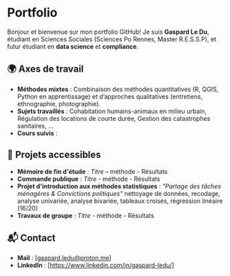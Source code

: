 # Portfolio

Bonjour et bienvenue sur mon portfolio GitHub!
Je suis **Gaspard Le Du**, étudiant en Sciences Sociales (Sciences Po Rennes, Master R.E.S.S.P), et futur étudiant en **data science** et **compliance**.

## 🌍 Axes de travail
- **Méthodes mixtes** : Combinaison des méthodes quantitatives (R, QGIS, Python en apprentissage) et d’approches qualitatives (entretiens, ethnographie, photographie).  
- **Sujets travaillés** : Cohabitation humains-animaux en milieu urbain, Régulation des locations de courte durée, Gestion des catastrophes sanitaires, ...
- **Cours suivis** : 

## 📂 Projets accessibles
- **Mémoire de fin d'étude** : *Titre* – méthode - Résultats
- **Commande publique** : *Titre* - méthode - Résultats
- **Projet d'introduction aux méthodes statistiques** : *"Partage des tâches ménagères & Convictions politiques"*
nettoyage de données, recodage, analyse univariée, analyse bivariée, tableaux croisés, régression linéaire
(16/20)
- **Travaux de groupe** : *Titre* - méthode - Résultats

## 📬 Contact
- **Mail** : [gaspard.ledu@proton.me]  
- **LinkedIn** : [https://www.linkedin.com/in/gaspard-ledu/]
